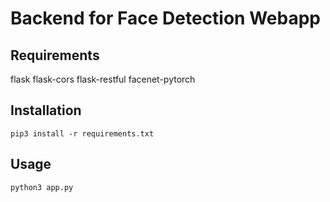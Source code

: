 # Backend for Face Detection Webapp

## Requirements
flask
flask-cors
flask-restful
facenet-pytorch

## Installation
```
pip3 install -r requirements.txt
```


## Usage
``` 
python3 app.py
```
